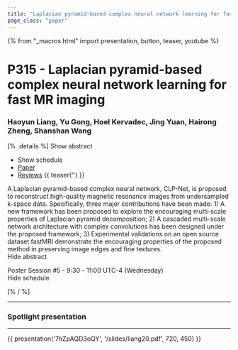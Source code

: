 ```yaml
---
title: "Laplacian pyramid-based complex neural network learning for fast MR imaging"
page_class: "paper"
---
```


{% from "_macros.html" import presentation, button, teaser, youtube %}

# P315 - Laplacian pyramid-based complex neural network learning for fast MR imaging

### Haoyun Liang, Yu Gong, Hoel Kervadec, Jing Yuan, Hairong Zheng, Shanshan Wang

[% .details %]
<a class="toggle_visibility" data-selector=".abstract" data-level="3">Show abstract</a>
- <a class="toggle_visibility" data-selector=".schedule" data-level="3">Show schedule</a>
- <a href="https://openreview.net/pdf?id=0IeI8QS8N6">Paper</a>
- <a href="https://openreview.net/forum?id=0IeI8QS8N6">Reviews</a>
{{ teaser('') }}

<p>
    <span class="abstract">
        A Laplacian pyramid-based complex neural network, CLP-Net, is proposed to reconstruct high-quality magnetic resonance images from undersampled k-space data. Specifically, three major contributions have been made: 1) A new framework has been proposed to explore the encouraging multi-scale properties of Laplacian pyramid decomposition; 2) A cascaded multi-scale network architecture with complex convolutions has been designed under the proposed framework; 3) Experimental validations on an open source dataset fastMRI demonstrate the encouraging properties of the proposed method in preserving image edges and fine textures.
        <br>
        <span class="actions"><a class="toggle_visibility" data-level="2">Hide abstract</a></span>
    </span>
</p>

<p>
    <span class="schedule">
        Poster Session #5  - 9:30 - 11:00 UTC-4 (Wednesday)
        <br>
        <span class="actions"><a class="toggle_visibility" data-level="2">Hide schedule</a></span>
    </span>
</p>

<!-- {{ button("Access paper channel", "https://chat.midl.io/channel/p315") }} -->
[% / %]

---

### Spotlight presentation

---

{{ presentation('7hZpAQD3oQY', '/slides/liang20.pdf', 720, 450) }}